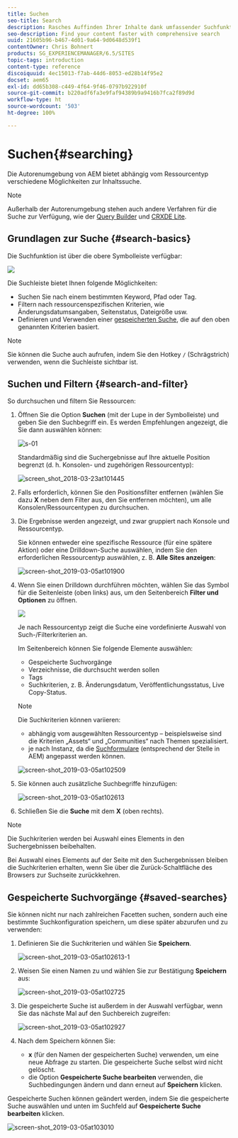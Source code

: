```yaml
---
title: Suchen
seo-title: Search
description: Rasches Auffinden Ihrer Inhalte dank umfassender Suchfunktionen
seo-description: Find your content faster with comprehensive search
uuid: 21605b96-b467-4d01-9a64-9d0648d539f1
contentOwner: Chris Bohnert
products: SG_EXPERIENCEMANAGER/6.5/SITES
topic-tags: introduction
content-type: reference
discoiquuid: 4ec15013-f7ab-44d6-8053-ed28b14f95e2
docset: aem65
exl-id: dd65b308-c449-4f64-9f46-0797b922910f
source-git-commit: b220adf6fa3e9faf94389b9a9416b7fca2f89d9d
workflow-type: ht
source-wordcount: '503'
ht-degree: 100%

---
```


# Suchen{#searching}

Die Autorenumgebung von AEM bietet abhängig vom Ressourcentyp verschiedene Möglichkeiten zur Inhaltssuche.

>[!NOTE]
>
>Außerhalb der Autorenumgebung stehen auch andere Verfahren für die Suche zur Verfügung, wie der [Query Builder](/help/sites-developing/querybuilder-api.md) und [CRXDE Lite](/help/sites-developing/developing-with-crxde-lite.md).

## Grundlagen zur Suche {#search-basics}

Die Suchfunktion ist über die obere Symbolleiste verfügbar:

![](do-not-localize/chlimage_1-17.png)

Die Suchleiste bietet Ihnen folgende Möglichkeiten:

* Suchen Sie nach einem bestimmten Keyword, Pfad oder Tag.
* Filtern nach ressourcenspezifischen Kriterien, wie Änderungsdatumsangaben, Seitenstatus, Dateigröße usw.
* Definieren und Verwenden einer [gespeicherten Suche](#saved-searches), die auf den oben genannten Kriterien basiert.

>[!NOTE]
>
>Sie können die Suche auch aufrufen, indem Sie den Hotkey `/` (Schrägstrich) verwenden, wenn die Suchleiste sichtbar ist.

## Suchen und Filtern {#search-and-filter}

So durchsuchen und filtern Sie Ressourcen:

1. Öffnen Sie die Option **Suchen** (mit der Lupe in der Symbolleiste) und geben Sie den Suchbegriff ein. Es werden Empfehlungen angezeigt, die Sie dann auswählen können:

   ![s-01](assets/s-01.png)

   Standardmäßig sind die Suchergebnisse auf Ihre aktuelle Position begrenzt (d. h. Konsolen- und zugehörigen Ressourcentyp):

   ![screen_shot_2018-03-23at101445](assets/screen_shot_2018-03-23at101445.png)

1. Falls erforderlich, können Sie den Positionsfilter entfernen (wählen Sie dazu **X** neben dem Filter aus, den Sie entfernen möchten), um alle Konsolen/Ressourcentypen zu durchsuchen.
1. Die Ergebnisse werden angezeigt, und zwar gruppiert nach Konsole und Ressourcentyp.

   Sie können entweder eine spezifische Ressource (für eine spätere Aktion) oder eine Drilldown-Suche auswählen, indem Sie den erforderlichen Ressourcentyp auswählen, z. B. **Alle Sites anzeigen**:

   ![screen-shot_2019-03-05at101900](assets/screen-shot_2019-03-05at101900.png)

1. Wenn Sie einen Drilldown durchführen möchten, wählen Sie das Symbol für die Seitenleiste (oben links) aus, um den Seitenbereich **Filter und Optionen** zu öffnen.

   ![](do-not-localize/screen_shot_2018-03-23at101542.png)

   Je nach Ressourcentyp zeigt die Suche eine vordefinierte Auswahl von Such-/Filterkriterien an.

   Im Seitenbereich können Sie folgende Elemente auswählen:

   * Gespeicherte Suchvorgänge
   * Verzeichnisse, die durchsucht werden sollen
   * Tags
   * Suchkriterien, z. B. Änderungsdatum, Veröffentlichungsstatus, Live Copy-Status. 

   >[!NOTE]
   >
   >Die Suchkriterien können variieren:
   >
   >
   >
   >    * abhängig vom ausgewählten Ressourcentyp – beispielsweise sind die Kriterien „Assets“ und „Communities“ nach Themen spezialisiert.
   >    * je nach Instanz, da die [Suchformulare](/help/sites-administering/search-forms.md) (entsprechend der Stelle in AEM) angepasst werden können.


   ![screen-shot_2019-03-05at102509](assets/screen-shot_2019-03-05at102509.png)

1. Sie können auch zusätzliche Suchbegriffe hinzufügen:

   ![screen-shot_2019-03-05at102613](assets/screen-shot_2019-03-05at102613.png)

1. Schließen Sie die **Suche** mit dem **X** (oben rechts).

>[!NOTE]
>
>Die Suchkriterien werden bei Auswahl eines Elements in den Suchergebnissen beibehalten.
>
>Bei Auswahl eines Elements auf der Seite mit den Suchergebnissen bleiben die Suchkriterien erhalten, wenn Sie über die Zurück-Schaltfläche des Browsers zur Suchseite zurückkehren.

## Gespeicherte Suchvorgänge {#saved-searches}

Sie können nicht nur nach zahlreichen Facetten suchen, sondern auch eine bestimmte Suchkonfiguration speichern, um diese später abzurufen und zu verwenden:

1. Definieren Sie die Suchkriterien und wählen Sie **Speichern**.

   ![screen-shot_2019-03-05at102613-1](assets/screen-shot_2019-03-05at102613-1.png)

1. Weisen Sie einen Namen zu und wählen Sie zur Bestätigung **Speichern** aus:

   ![screen-shot_2019-03-05at102725](assets/screen-shot_2019-03-05at102725.png)

1. Die gespeicherte Suche ist außerdem in der Auswahl verfügbar, wenn Sie das nächste Mal auf den Suchbereich zugreifen:

   ![screen-shot_2019-03-05at102927](assets/screen-shot_2019-03-05at102927.png)

1. Nach dem Speichern können Sie:

   * **x** (für den Namen der gespeicherten Suche) verwenden, um eine neue Abfrage zu starten. Die gespeicherte Suche selbst wird nicht gelöscht.
   * die Option **Gespeicherte Suche bearbeiten** verwenden, die Suchbedingungen ändern und dann erneut auf **Speichern** klicken.

Gespeicherte Suchen können geändert werden, indem Sie die gespeicherte Suche auswählen und unten im Suchfeld auf **Gespeicherte Suche bearbeiten** klicken.

![screen-shot_2019-03-05at103010](assets/screen-shot_2019-03-05at103010.png)
